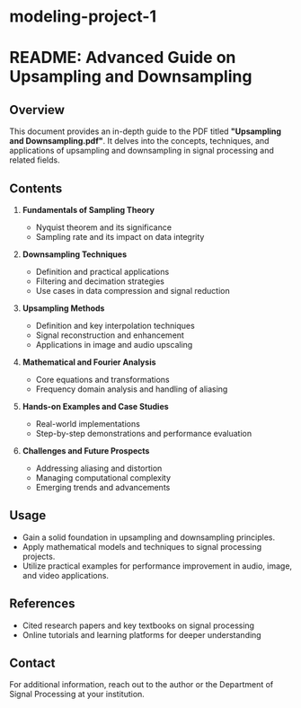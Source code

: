 # modeling-project-1

# README: Advanced Guide on Upsampling and Downsampling

## Overview
This document provides an in-depth guide to the PDF titled **"Upsampling and Downsampling.pdf"**. It delves into the concepts, techniques, and applications of upsampling and downsampling in signal processing and related fields.

## Contents
1. **Fundamentals of Sampling Theory**
   - Nyquist theorem and its significance
   - Sampling rate and its impact on data integrity

2. **Downsampling Techniques**
   - Definition and practical applications
   - Filtering and decimation strategies
   - Use cases in data compression and signal reduction

3. **Upsampling Methods**
   - Definition and key interpolation techniques
   - Signal reconstruction and enhancement
   - Applications in image and audio upscaling

4. **Mathematical and Fourier Analysis**
   - Core equations and transformations
   - Frequency domain analysis and handling of aliasing

5. **Hands-on Examples and Case Studies**
   - Real-world implementations
   - Step-by-step demonstrations and performance evaluation

6. **Challenges and Future Prospects**
   - Addressing aliasing and distortion
   - Managing computational complexity
   - Emerging trends and advancements

## Usage
- Gain a solid foundation in upsampling and downsampling principles.
- Apply mathematical models and techniques to signal processing projects.
- Utilize practical examples for performance improvement in audio, image, and video applications.

## References
- Cited research papers and key textbooks on signal processing
- Online tutorials and learning platforms for deeper understanding

## Contact
For additional information, reach out to the author or the Department of Signal Processing at your institution.

